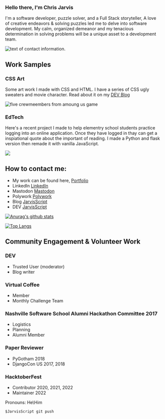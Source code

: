 ### Hello there, I'm Chris Jarvis

I'm a software developer, puzzle solver, and a Full Stack storyteller,  A love of creative endeavors & solving puzzles led me to delve into software development.  My calm, organized demeanor and my tenacious determination in solving problems will be a unique asset to a development team.

<img src="https://dev-to-uploads.s3.amazonaws.com/uploads/articles/20m07vdw87mvfsonfa1c.jpg" alt="text of contact information.">

## Work Samples

### CSS Art

Some art work I made with CSS and HTML. I have a series of CSS ugly sweaters and movie character. Read about it on my <a href="https://dev.to/jarvisscript" Target="blamk" rel="noreferrer"> DEV Blog</a>

<img src="https://dev-to-uploads.s3.amazonaws.com/uploads/articles/o324motpbz7dpsdyfym9.jpg" alt="five crewmeembers from amoung us game">

### EdTech

 Here's a recent project I made to help elementry school students practice logging into an online application. Once they have logged in thay can get a inspiational quote about the important of reading. I made a Python and flask version then remade it with vanilla JavaScript.
 

 <img src="http://christopherleejarvis.com/JarvisScript/wp-content/uploads/2019/09/book_nook_quote.jpg">



## How to contact me:
- My work can be found here, <a href="https://www.christopherleejarvis.com" target="_blank" Rel="noreferrer">Portfolio</a>
- LinkedIn <a href="https://www.linkedin.com/in/christopherljarvis/" target="_blank" Rel="noreferrer">LinkedIn</a>
- Mastodon <a rel="me nofollow" href="https://hachyderm.io/@jarvisscript" target="blank" Rel="nofeferrer">Mastodon</a> <!--- Twitter <a href="https://twi tter.com/JarvisScript" target="blank" Rel="noreferrer">JarvisScript</a --> 
- Polywork <a href="https://www.polywork.com/chrisjarvis" rel="noreferrer">Polywork</a>
- Blog <a href="https://www.christopherleejarvis.com/JarvisScript" target="blank" Rel="noreferrer">JarvisScript</a>
- DEV <a href="https://dev.to/jarvisscript" Target="blamk" rel="noreferrer">JarvisScript</a>


 [![Anurag's github stats](https://github-readme-stats.vercel.app/api?username=CLJarvis&show_icons=true&count_private=true&theme=prussian)](https://github.com/anuraghazra/github-readme-stats) 
 
 [![Top Langs](https://github-readme-stats.vercel.app/api/top-langs/?username=CLJarvis&theme=prussian&layout=compact)](https://github.com/anuraghazra/github-readme-stats)

## Community Engagement & Volunteer Work

### DEV
- Trusted User (moderator)
- Blog writer

### Virtual Coffee
- Member
- Monthly Challenge Team 

### Nashville Software School Alumni Hackathon Committee 2017
- Logistics
- Planning
- Alumni Member

### Paper Reviewer
- PyGotham 2018
- DjangoCon US  2017, 2018

### HacktoberFest 
- Contributor 2020, 2021, 2022
- Maintainer 2022



 Pronouns: He\Him 
 
 

 ```
$JarvisScript git push
```

<!--
**ClJarvis/ClJarvis** is a ✨ _special_ ✨ repository because its `README.md` (this file) appears on your GitHub profile.

Here are some ideas to get you started:

- 🔭 I’m currently working on ...
- 🌱 I’m currently learning ...
- 👯 I’m looking to collaborate on ...
- 🤔 I’m looking for help with ...
- 💬 Ask me about ...
- 📫 How to reach me: ...
- 😄 Pronouns: ...
- ⚡ Fun fact: ...


## Hear Me
An interview from bootcamp.
<a href="https://soundcloud.com/nashville-software-school/chris-jarvis">Listen to my graduation interview</a>

-->
